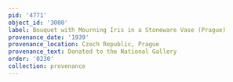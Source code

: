 ```yaml
---
pid: '4771'
object_id: '3000'
label: Bouquet with Mourning Iris in a Stoneware Vase (Prague)
provenance_date: '1939'
provenance_location: Czech Republic, Prague
provenance_text: Donated to the National Gallery
order: '0230'
collection: provenance
---
```

